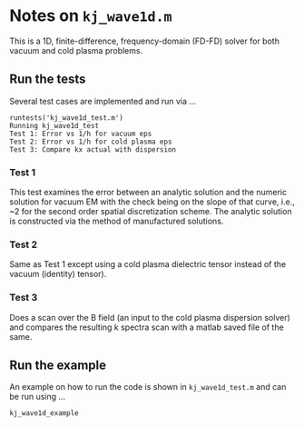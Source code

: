 # Notes on `kj_wave1d.m`
This is a 1D, finite-difference, frequency-domain (FD-FD) solver for both vacuum and cold plasma problems. 

## Run the tests
Several test cases are implemented and run via ...
```
runtests('kj_wave1d_test.m')
Running kj_wave1d_test
Test 1: Error vs 1/h for vacuum eps
Test 2: Error vs 1/h for cold plasma eps
Test 3: Compare kx actual with dispersion
```
### Test 1
This test examines the error between an analytic solution and the numeric solution for vacuum EM with the check being on the slope of that curve, i.e., ~2 for the second order spatial discretization scheme. The analytic solution is constructed via the method of manufactured solutions. 

### Test 2
Same as Test 1 except using a cold plasma dielectric tensor instead of the vacuum (identity) tensor).

### Test 3
Does a scan over the B field (an input to the cold plasma dispersion solver) and compares the resulting k spectra scan with a matlab saved file of the same. 

## Run the example
An example on how to run the code is shown in `kj_wave1d_test.m` and can be run using ...
```
kj_wave1d_example
```
